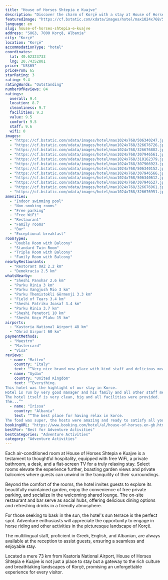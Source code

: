 ```yaml
---
title: "House of Horses Shtepia e Kuajve"
description: "Discover the charm of Korçë with a stay at House of Horses Shtepia e Kuajve, a serene oasis located just 45 km from the enchanting Ohrid Lake Springs and the historic Monastery Saint Naum."
featuredImage: "https://cf.bstatic.com/xdata/images/hotel/max1024x768/506340247.jpg?k=0548eed57c228f668e2e1852388ea3f2548464b8db5ee62c9938c4f545e52235&o=&hp=1"
language: en
slug: house-of-horses-shtepia-e-kuajve
address: "SH63, 7000 Korçë, Albania"
city: "Korçë"
location: "Korçë"
accommodationType: "hotel"
coordinates:
  lat: 40.62323733
  lng: 20.74352801
price: "US$65"
priceFrom: 65
starRating: 3
rating: 9.4
ratingWords: "Outstanding"
numberOfReviews: 84
ratings:
  overall: 9.4
  location: 8.7
  cleanliness: 9.7
  facilities: 9.2
  value: 9.5
  comfort: 9.5
  staff: 9.6
  wifi: 0
images:
  - "https://cf.bstatic.com/xdata/images/hotel/max1024x768/506340247.jpg?k=0548eed57c228f668e2e1852388ea3f2548464b8db5ee62c9938c4f545e52235&o=&hp=1"
  - "https://cf.bstatic.com/xdata/images/hotel/max1024x768/326676726.jpg?k=61ce16a2eb5ecc89c8e8f55fd25ba67a0dfcbcfe430e4369dd97896c2802b997&o=&hp=1"
  - "https://cf.bstatic.com/xdata/images/hotel/max1024x768/326676882.jpg?k=2dd172c720bd8be7406c986c41aa97f99079648ff93f230639da5b66b772350e&o=&hp=1"
  - "https://cf.bstatic.com/xdata/images/hotel/max1024x768/307946561.jpg?k=91889656807b63759afdb7f1f6a7ca9f99083a8d39a55f5634c3634b07ba01ed&o=&hp=1"
  - "https://cf.bstatic.com/xdata/images/hotel/max1024x768/310162379.jpg?k=d442568d3876a98eb1390b2344fa26c7cffe72c2629ddb960fe862db06ce1803&o=&hp=1"
  - "https://cf.bstatic.com/xdata/images/hotel/max1024x768/307966923.jpg?k=e736c2ca93d5279ddc2581d54d458d6bd3af164aa1fdd65dbc644b69dcd53e12&o=&hp=1"
  - "https://cf.bstatic.com/xdata/images/hotel/max1024x768/506340152.jpg?k=c53a0b9c7ea7c26773d9725bfcc93e5bf06076a6f59308e3e86d1c1577f4c740&o=&hp=1"
  - "https://cf.bstatic.com/xdata/images/hotel/max1024x768/307946566.jpg?k=e265dc2c5426e4bed883540ef4f351434b67b187df38211821e71d75f62a26cc&o=&hp=1"
  - "https://cf.bstatic.com/xdata/images/hotel/max1024x768/506340612.jpg?k=ffa8255e8491b6749287136621de32d704a0c142e4971e98bbdd273bbf63c72b&o=&hp=1"
  - "https://cf.bstatic.com/xdata/images/hotel/max1024x768/307946527.jpg?k=e084cd58c6d844e19f86e354dbe248eef9a22be43822afb06561f335925b2af9&o=&hp=1"
  - "https://cf.bstatic.com/xdata/images/hotel/max1024x768/326676961.jpg?k=01cfa68e18ec3c2a350c20b3409016f063f988b94538994f50f0b6fe9488cb30&o=&hp=1"
  - "https://cf.bstatic.com/xdata/images/hotel/max1024x768/326676951.jpg?k=6e3d730ab14aef3603ddf49d7f38872eb05eca79405df0fcded985a25e7d93d5&o=&hp=1"
amenities:
  - "Indoor swimming pool"
  - "Non-smoking rooms"
  - "Free parking"
  - "Free WiFi"
  - "Restaurant"
  - "Family rooms"
  - "Bar"
  - "Exceptional breakfast"
roomTypes:
  - "Double Room with Balcony"
  - "Standard Twin Room"
  - "Triple Room with Balcony"
  - "Family Room with Balcony"
nearbyRestaurants:
  - "Restorant OAZ 2.2 km"
  - "Demokracia 2.5 km"
whatsNearby:
  - "Sheshi Panxhar 2.6 km"
  - "Parku Rinia 3 km"
  - "Parku Vangjush Mio 3 km"
  - "Parku Themistokli Gërmenji 3.3 km"
  - "Field of Tears 3.4 km"
  - "Sheshi Patriku Joasaf 3.4 km"
  - "Parku Rinia 3.7 km"
  - "Sheshi Penetori 10 km"
  - "Sheshi Koço Plaku 15 km"
airports:
  - "Kastoria National Airport 48 km"
  - "Ohrid Airport 60 km"
paymentMethods:
  - "Maestro"
  - "Mastercard"
  - "Visa"
reviews:
  - name: "Matteo"
    country: "Italy"
    text: "“Very nice brand new place with kind staff and delicious meals. The room was good and were horses in the backyard. My wife and her friend even took a ride! The breakfast was plenty and fresh, with perfectly cooked eggs, meet and typical cheese. We...”"
  - name: "Aydan"
    country: "United Kingdom"
    text: "“Everything.
This hotel was the highlight of our stay in Korce.
Hotel is run by very good manager and his family and all other staff members were very nice and kind.
The hotel itself is very clean, big and all facilities were provided.
The...”"
  - name: "Irissa"
    country: "Albania"
    text: "“The best place for having relax in korce.
The food was super, the hosts were amazing and ready to satisfy all your necessity, the place was stunning. Surely, we’ll come back.”"
bookingURL: "https://www.booking.com/hotel/al/house-of-horses.en-gb.html?aid=8035640"
bestFor: "Best for Adventure Activities"
bestCategories: "Adventure Activities"
category: "Adventure Activities"
---
```


Each air-conditioned room at House of Horses Shtepia e Kuajve is a testament to thoughtful hospitality, equipped with free WiFi, a private bathroom, a desk, and a flat-screen TV for a truly relaxing stay. Select rooms elevate the experience further, boasting garden views and private balconies where guests can unwind in the tranquility of their surroundings.

Beyond the comfort of the rooms, the hotel invites guests to explore its beautifully maintained garden, enjoy the convenience of free private parking, and socialize in the welcoming shared lounge. The on-site restaurant and bar serve as social hubs, offering delicious dining options and refreshing drinks in a friendly atmosphere.

For those seeking to bask in the sun, the hotel's sun terrace is the perfect spot. Adventure enthusiasts will appreciate the opportunity to engage in horse riding and other activities in the picturesque landscape of Korçë.

The multilingual staff, proficient in Greek, English, and Albanian, are always available at the reception to assist guests, ensuring a seamless and enjoyable stay.

Located a mere 73 km from Kastoria National Airport, House of Horses Shtepia e Kuajve is not just a place to stay but a gateway to the rich culture and breathtaking landscapes of Korçë, promising an unforgettable experience for every visitor.